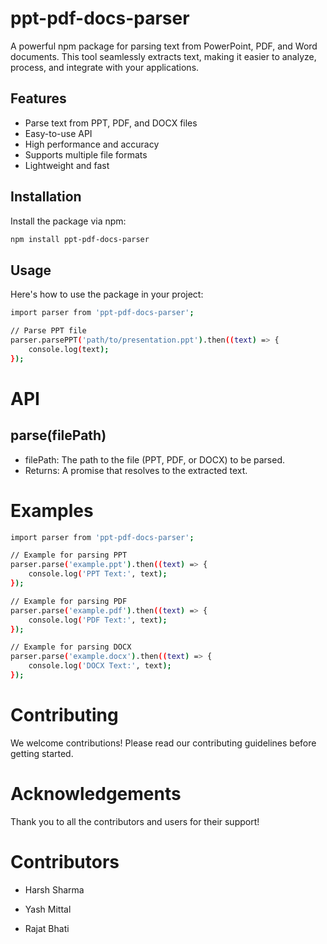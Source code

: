 # ppt-pdf-docs-parser

A powerful npm package for parsing text from PowerPoint, PDF, and Word documents. This tool seamlessly extracts text, making it easier to analyze, process, and integrate with your applications.

## Features

- Parse text from PPT, PDF, and DOCX files
- Easy-to-use API
- High performance and accuracy
- Supports multiple file formats
- Lightweight and fast

## Installation

Install the package via npm:

```bash
npm install ppt-pdf-docs-parser
```

## Usage

Here's how to use the package in your project:

```bash
import parser from 'ppt-pdf-docs-parser';

// Parse PPT file
parser.parsePPT('path/to/presentation.ppt').then((text) => {
    console.log(text);
});
```

# API

## parse(filePath)

- filePath: The path to the file (PPT, PDF, or DOCX) to be parsed.
- Returns: A promise that resolves to the extracted text.

# Examples

```bash
import parser from 'ppt-pdf-docs-parser';

// Example for parsing PPT
parser.parse('example.ppt').then((text) => {
    console.log('PPT Text:', text);
});

// Example for parsing PDF
parser.parse('example.pdf').then((text) => {
    console.log('PDF Text:', text);
});

// Example for parsing DOCX
parser.parse('example.docx').then((text) => {
    console.log('DOCX Text:', text);
});
```

# Contributing

We welcome contributions! Please read our contributing guidelines before getting started.

# Acknowledgements

Thank you to all the contributors and users for their support!

# Contributors

- Harsh Sharma

- Yash Mittal

- Rajat Bhati
